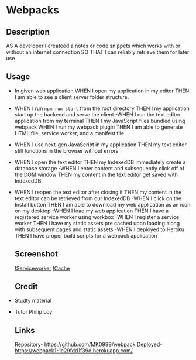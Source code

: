# Webpacks

## Description
AS A developer
I  createed a notes or code snippets which works with or without an internet connection SO THAT I can reliably retrieve them for later use

## Usage
- In given web application WHEN I open my application in my editor THEN I am able to see a client server folder structure.
- WHEN I run `npm run start` from the root directory THEN I my application  start up the backend and serve the client
-WHEN I run the text editor application from my terminal THEN I my JavaScript files bundled using webpack WHEN I run my webpack plugin THEN I am able to generate HTML file, service worker, and a manifest file
- WHEN I use next-gen JavaScript in my application THEN my text editor still functions in the browser without errors
- WHEN I open the text editor THEN my IndexedDB  immediately create a database storage
-WHEN I enter content and subsequently click off of the DOM window THEN my content in the text editor get saved with IndexedDB
- WHEN I reopen the text editor after closing it THEN my content in the text editor can be retrieved from our IndexedDB
-WHEN I click on the Install button THEN I am able to download my web application as an icon on my desktop
-WHEN I load my web application THEN I  have a registered service worker using workbox
-WHEN I register a service worker THEN I  have my static assets pre cached upon loading along with subsequent pages and static assets
-WHEN I deployed to Heroku THEN I  have proper build scripts for a webpack application

  ## Screenshot
  [!Serviceworker]()
  [!Cache]()
  ## Credit
- Studty material
- Tutor Philip Loy
  ## Links
  Repository- https://github.com/MK0999/webpack
  Deployed- https://webpack1-1e29fdd1f39d.herokuapp.com/

